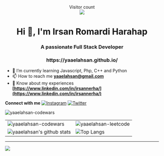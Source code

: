 <!--
**yaaelahsan/yaaelahsan** is a ✨ _special_ ✨ repository because its `README.md` (this file) appears on your GitHub profile.

Here are some ideas to get you started:

- 🔭 I’m currently working on ...
- 🌱 I’m currently learning ...
- 👯 I’m looking to collaborate on ...
- 🤔 I’m looking for help with ...
- 💬 Ask me about ...
- 📫 How to reach me: ...
- 😄 Pronouns: ...
- ⚡ Fun fact: ...
-->

<p align="center"> 
  Visitor count<br>
  <img src="https://profile-counter.glitch.me/yaaelahsan/count.svg" />
</p>
<h1 align="center">Hi 👋, I'm Irsan Romardi Harahap</h1>
<h3 align="center">A passionate Full Stack Developer</h3>
<h3 align="center">https://yaaelahsan.github.io/</h3>

- 🌱 I’m currently learning Javascript, Php, C++ and Python
- 📫 How to reach me **yaaelahsan@gmail.com**
- 📄 Know about my experiences **[https://www.linkedin.com/in/irsannerha/](https://www.linkedin.com/in/irsannerha/)**

 <b>Connect with me</b>
 <a href="https://www.instagram.com/yaaelahsan" target="_blank"><img src="https://img.shields.io/badge/Instagram-%23E4405F.svg?&style=flat-square&logo=instagram&logoColor=white" alt="Instagram"></a>
<a href="https://twitter.com/yaaelahsan" target="_blank"><img src="https://img.shields.io/badge/Twitter-%231877F2.svg?&style=flat-square&logo=Twitter&logoColor=white" alt="Twitter"></a>
<table border="0">
   <p><img align="center" src="https://www.codewars.com/users/yaaelahsan/badges/large" alt="yaaelahsan-codewars" /></p>
  <tr>
    <td><img align="center" src="https://nirzak-streak-stats.vercel.app/?user=yaaelahsan&theme=radical&hide_border=false" alt="yaaelahsan-codewars" /></td>
     <td><img align="center" src="https://leetcard.jacoblin.cool/yaaelahsan?theme=radical&hide_border=false" alt="yaaelahsan-leetcode" /></td>
    </tr>
 <tr>
     <td><img alt="yaaelahsan's github stats" src="https://github-readme-stats.vercel.app/api?username=yaaelahsan&&theme=radical"/></td>
    <td><img align="center" alt="Top Langs" src="https://github-readme-stats.vercel.app/api/top-langs/?username=yaaelahsan&layout=compact&hide_border=false&theme=radical"/></td>
 </tr>
</table>

---
[![](https://visitcount.itsvg.in/api?id=yaaelahsan&icon=2&color=0)](https://visitcount.itsvg.in)

<!-- Proudly created with GPRM ( https://gprm.itsvg.in ) -->
